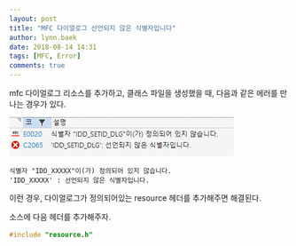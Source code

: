 ```yaml
---
layout: post
title: "MFC 다이얼로그 선언되지 않은 식별자입니다"
author: lynn.baek
date: 2018-08-14 14:31
tags: [MFC, Error]
comments: true
---
```




mfc 다이얼로그 리소스를 추가하고, 클래스 파일을 생성했을 때, 다음과 같은 에러를 만나는 경우가 있다.

![mfc_error_dialog_not_found](/files/mfc_error_dialog_not_found.PNG)

```
식별자 "IDD_XXXXX"이(가) 정의되어 있지 않습니다.
'IDD_XXXXX' : 선언되지 않은 식별자입니다.
```



이런 경우, 다이얼로그가 정의되어있는 resource 헤더를 추가해주면 해결된다.

소스에 다음 헤더를 추가해주자.

```c++
#include "resource.h"
```

